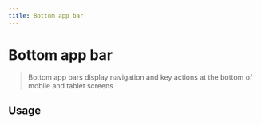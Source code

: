 ```yaml
---
title: Bottom app bar
---
```


# Bottom app bar

> Bottom app bars display navigation and key actions at the bottom of mobile and tablet screens

## Usage

<usage name="bottom-app-bar"></usage>
